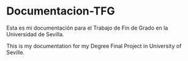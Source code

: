 # Documentacion-TFG

Esta es mi documentación para el Trabajo de Fin de Grado en la Universidad de Sevilla.

This is my documentation for my Degree Final Project in University of Seville.
